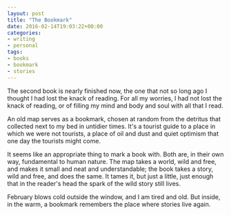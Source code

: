 ```yaml
---
layout: post
title: "The Bookmark"
date: 2016-02-14T19:03:22+00:00
categories:
- writing
- personal
tags:
- books
- bookmark
- stories
---
```


The second book is nearly finished now, the one that not so long ago I thought I had lost the knack of reading. For all my worries, I had not lost the knack of reading, or of filling my mind and body and soul with all that I read.

An old map serves as a bookmark, chosen at random from the detritus that collected next to my bed in untidier times. It's a tourist guide to a place in which we were not tourists, a place of oil and dust and quiet optimism that one day the tourists might come.

It seems like an appropriate thing to mark a book with. Both are, in their own way, fundamental to human nature. The map takes a world, wild and free, and makes it small and neat and understandable; the book takes a story, wild and free, and does the same. It tames it, but just a little, just enough that in the reader's head the spark of the wild story still lives.

February blows cold outside the window, and I am tired and old. But inside, in the warm, a bookmark remembers the place where stories live again.
